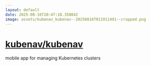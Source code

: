 ```yaml
---
layout: default
date: 2025-08-16T20:47:18.358842
image: assets/kubenav_kubenav--20250816T011911491--cropped.png
---
```


# [kubenav/kubenav](https://github.com/kubenav/kubenav)

mobile app for managing Kubernetes clusters
